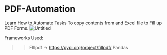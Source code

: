 # PDF-Automation
Learn How to Automate Tasks To copy contents from and Excel file to Fill up PDF Forms.
![Untitled](https://github.com/user-attachments/assets/14493345-f8b1-4a52-bac9-592325f3f37e)


Frameworks Used:
>> FIllpdf -> https://pypi.org/project/fillpdf/
>> Pandas

